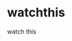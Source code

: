 watchthis
=========

watch this

















































































































































